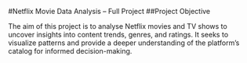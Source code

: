 #Netflix Movie Data Analysis – Full Project
##Project Objective

The aim of this project is to analyse Netflix movies and TV shows to uncover insights into content trends, genres, and ratings. It seeks to visualize patterns and provide a deeper understanding of the platform’s catalog for informed decision-making.

